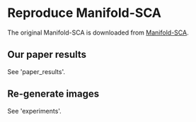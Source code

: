 # Reproduce Manifold-SCA
The original Manifold-SCA is downloaded from [Manifold-SCA](https://github.com/Yuanyuan-Yuan/Manifold-SCA/tree/main).

## Our paper results
See 'paper_results'.

## Re-generate images
See 'experiments'.